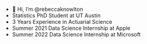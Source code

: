- 👋 Hi, I’m @rebeccaknowlton
- Statistics PhD Student at UT Austin
- 3 Years Experience in Actuarial Science
- Summer 2021 Data Science Internship at Apple
- Summer 2022 Data Science Internship at Microsoft
